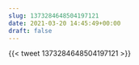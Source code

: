 ```yaml
---
slug: 1373284648504197121
date: 2021-03-20 14:45:49+00:00
draft: false
---
```


{{< tweet 1373284648504197121 >}}
